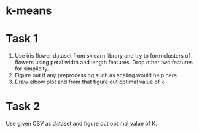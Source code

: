 # k-means
# Task 1
1. Use iris flower dataset from sklearn library and try to form clusters of flowers using petal
width and length features. Drop other two features for simplicity.
2. Figure out if any preprocessing such as scaling would help here
3. Draw elbow plot and from that figure out optimal value of k

# Task 2
Use given CSV as dataset and figure out optimal value of K.
